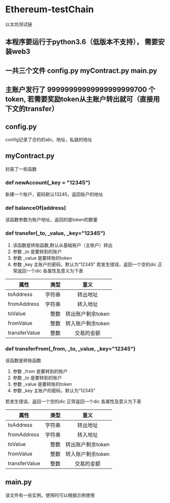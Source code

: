 # Ethereum-testChain
以太坊测试链

## 本程序要运行于python3.6（低版本不支持）， 需要安装web3
## 一共三个文件 config.py myContract.py main.py
## 主账户发行了 99999999999999999999700 个token, 若需要奖励token从主账户转出就可（直接用下文的transfer）

## config.py
config记录了合约的abi，地址，私链的地址

## myContract.py 
封装了一些函数

### def newAccount(_key = "12345")
新建一个账户，密码默认13245，返回账户的地址

### def balanceOf(address)
该函数参数为账户地址，返回的是token的数量

### def transfer(_to, _value, _key="12345")
1. 该函数是转账函数,默认从基础账户（主账户）转出
2. 参数 _to  是要转到的账户
3. 参数 _value 是要转账的token
4. 参数 _key 主账户的密码，默认为“12345”
若发生错误，返回一个空的dic
正常返回一个dic 各属性及意义为下表

| 属性        | 类型   |  意义  |
| --------   | -----:   | :----: |
| toAddress        | 字符串     |   转出地址    |
| fromAddress        | 字符串      |   转入地址    |
| toValue        | 整数      |   转出账户剩余token    |
| fromValue        | 整数      |   转入账户剩余token    |
| transferValue        | 整数      |   交易的金额    |

### def transferFrom(_from, _to, _value, _key="12345")
该函数是转账函数
1. 参数 _from  是要转到的账户
2. 参数 _to  是要转到的账户
3. 参数 _value 是要转账的token
4. 参数 _key 主账户的密码，默认为“12345”

若发生错误，返回一个空的dic
正常返回一个dic 各属性及意义为下表

| 属性        | 类型   |  意义  |
| --------   | -----:   | :----: |
| toAddress        | 字符串     |   转出地址    |
| fromAddress        | 字符串      |   转入地址    |
| toValue        | 整数      |   转出账户剩余token    |
| fromValue        | 整数      |   转入账户剩余token    |
| transferValue        | 整数      |   交易的金额    |


## main.py
该文件有一些实例，使用时可以根据示例使用
